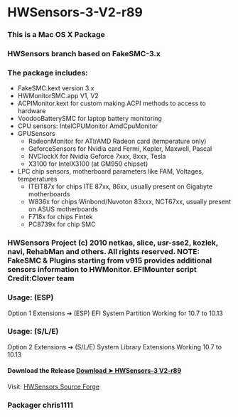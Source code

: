 # HWSensors-3-V2-r89

### This is a Mac OS X Package

### HWSensors branch based on FakeSMC-3.x

### The package includes:
- FakeSMC.kext version 3.x
- HWMonitorSMC.app V1, V2
- ACPIMonitor.kext for custom making ACPI methods to access to hardware
- VoodooBatterySMC for laptop battery monitoring
- CPU sensors:
    IntelCPUMonitor
    AmdCpuMonitor
- GPUSensors
    - RadeonMonitor  for ATI/AMD Radeon card (temperature only)
    - GeforceSensors for Nvidia card Fermi, Kepler, Maxwell, Pascal
    - NVClockX for Nvidia Geforce 7xxx, 8xxx, Tesla
    - X3100 for IntelX3100 (at GM950 chipset)
- LPC chip sensors, motherboard parameters like FAM, Voltages, temperatures
   - ITEIT87x  for chips ITE 87xx, 86xx, usually present on Gigabyte motherboards
   - W836x  for chips Winbond/Nuvoton 83xxx, NCT67xx, usually present on ASUS motherboards
   - F718x  for chips Fintek 
   - PC8739x for chip SMC

### HWSensors Project (c) 2010 netkas, slice, usr-sse2, kozlek, navi, RehabMan and others. All rights reserved. NOTE: FakeSMC & Plugins starting from v915 provides additional sensors information to HWMonitor. EFIMounter script Credit:Clover team 

### Usage: (ESP) 
Option 1 Extensions ➔ (ESP) EFI System Partition
Working for 10.7  to 10.13

### Usage: (S/L/E)
Option 2 Extensions ➔ (S/L/E) System Library Extensions
Working 10.7 to 10.13

#### Download the Release [Download ➤ HWSensors-3 V2-r89](https://github.com/chris1111/HWSensors-3-V2-r89/releases/tag/V2)


Visit: [HWSensors Source Forge](https://sourceforge.net/projects/hwsensors3.hwsensors.p/files/?source=navbar)

### Packager chris1111
